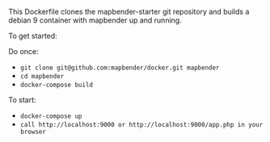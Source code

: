 This Dockerfile clones the mapbender-starter git repository and builds
a debian 9 container with mapbender up and running.

To get started:

Do once:

* `git clone git@github.com:mapbender/docker.git mapbender`
* `cd mapbender`
* `docker-compose build`

To start:

* `docker-compose up`
* `call http://localhost:9000 or http://localhost:9000/app.php in your browser`
